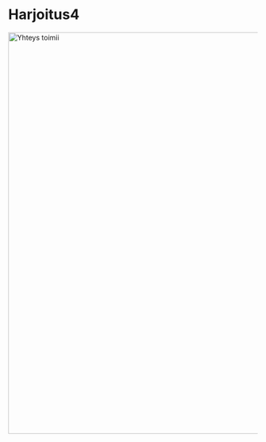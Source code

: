 # Harjoitus4






<img width="811" alt="Yhteys toimii" src="https://user-images.githubusercontent.com/122889266/215861686-2a640d15-01d4-4f71-bb6d-74b18ebc867a.png">
